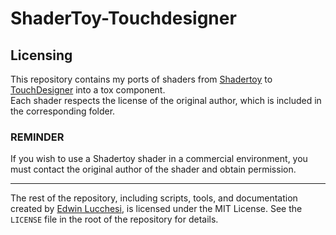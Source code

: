 # ShaderToy-Touchdesigner
## Licensing

This repository contains my ports of shaders from [Shadertoy](https://www.shadertoy.com/) to [TouchDesigner](https://derivative.ca/) into a tox component.  
Each shader respects the license of the original author, which is included in the corresponding folder.

### REMINDER
If you wish to use a Shadertoy shader in a commercial environment, you must contact the original author of the shader and obtain permission.

---

The rest of the repository, including scripts, tools, and documentation created by [Edwin Lucchesi](https://github.com/Alaghast), is licensed under the MIT License. See the `LICENSE` file in the root of the repository for details.
